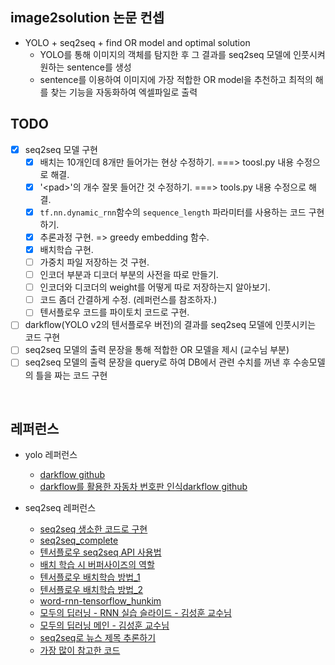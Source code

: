 ## image2solution 논문 컨셉

- YOLO + seq2seq + find OR model and optimal solution
  - YOLO를 통해 이미지의 객체를 탐지한 후 그 결과를 seq2seq 모델에 인풋시켜 원하는 sentence를 생성
  - sentence를 이용하여 이미지에 가장 적합한 OR model을 추천하고 최적의 해를 찾는 기능을 자동화하여 엑셀파일로 출력

## TODO

- [x] seq2seq 모델 구현
  - [x] 배치는 10개인데 8개만 들어가는 현상 수정하기. ===> toosl.py 내용 수정으로 해결.
  - [x] '\<pad\>'의 개수 잘못 들어간 것 수정하기. ===> tools.py 내용 수정으로 해결.
  - [x] `tf.nn.dynamic_rnn`함수의 `sequence_length` 파라미터를 사용하는 코드 구현하기.
  - [x] 추론과정 구현. => greedy embedding 함수.
  - [x] 배치학습 구현.
  - [ ] 가중치 파일 저장하는 것 구현.
  - [ ] 인코더 부분과 디코더 부분의 사전을 따로 만들기.
  - [ ] 인코더와 디코더의 weight를 어떻게 따로 저장하는지 알아보기.
  - [ ] 코드 좀더 간결하게 수정. (레퍼런스를 참조하자.)
  - [ ] 텐서플로우 코드를 파이토치 코드로 구현.
- [ ] darkflow(YOLO v2의 텐서플로우 버전)의 결과를 seq2seq 모델에 인풋시키는 코드 구현
- [ ] seq2seq 모델의 출력 문장을 통해 적합한 OR 모델을 제시 (교수님 부분)
- [ ] seq2seq 모델의 출력 문장을 query로 하여 DB에서 관련 수치를 꺼낸 후 수송모델의 틀을 짜는 코드 구현

<br>

## 레퍼런스

- yolo 레퍼런스
  - [darkflow github](https://github.com/thtrieu/darkflow)
  - [darkflow를 활용한 자동차 번호판 인식](https://park-ju-hyeong.github.io/2018/04/11/%E1%84%8C%E1%85%A1%E1%84%83%E1%85%A9%E1%86%BC%E1%84%8E%E1%85%A1-%E1%84%87%E1%85%A5%E1%86%AB%E1%84%92%E1%85%A9%E1%84%91%E1%85%A1%E1%86%AB-%E1%84%8B%E1%85%B5%E1%86%AB%E1%84%89%E1%85%B5%E1%86%A8-(OCR)-with-YOLO-v2/)[darkflow github](https://github.com/thtrieu/darkflow)

- seq2seq 레퍼런스
  - [seq2seq 생소한 코드로 구현](https://towardsdatascience.com/seq2seq-model-in-tensorflow-ec0c557e560f)
  - [seq2seq_complete](https://github.com/deep-diver/EN-FR-MLT-tensorflow/blob/master/dlnd_language_translationv2.ipynb)
  - [텐서플로우 seq2seq API 사용법](https://github.com/j-min/tf_tutorial_plus/blob/master/RNN_seq2seq/contrib_seq2seq/01_TrainingHelper.ipynb)
  - [배치 학습 시 버퍼사이즈의 역할](https://stackoverflow.com/questions/46444018/meaning-of-buffer-size-in-dataset-map-dataset-prefetch-and-dataset-shuffle)
  - [텐서플로우 배치학습 방법_1](https://medium.com/trackin-datalabs/input-data-tf-data-%EC%9C%BC%EB%A1%9C-batch-%EB%A7%8C%EB%93%A4%EA%B8%B0-1c96f17c3696)
  - [텐서플로우 배치학습 방법_2](https://hiseon.me/2018/04/15/tensorflow-dataset/)
  - [word-rnn-tensorflow_hunkim](https://github.com/hunkim/word-rnn-tensorflow)
  - [모두의 딥러닝 - RNN 실습 슬라이드 - 김성훈 교수님](https://docs.google.com/presentation/d/1UpZVnOvouIbXd0MAFBltSra5rRpsiJ-UyBUKGCrfYoo/edit#slide=id.g1ed9069b96_0_184)
  - [모두의 딥러닝 메인 - 김성훈 교수님](https://hunkim.github.io/ml/)
  - [seq2seq로 뉴스 제목 추론하기](https://ratsgo.github.io/natural%20language%20processing/2017/03/12/s2s/)
  - [가장 많이 참고한 코드](https://nbviewer.jupyter.org/github/aisolab/CS20/blob/master/Lec12_Seq2Seq%20with%20Attention/Lec12_Seq2Seq%20by%20Encoder%20RNN%20and%20Decoder%20RNN.ipynb)
